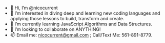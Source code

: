 - 👋 Hi, I’m @nicocurrent
- 👀 I’m interested in diving deep and learning new coding languages and applying those lessons to build, transform and create.
- 🌱 I’m currently learning JavaScript Algorithms and Data Structures.
- 💞️ I’m looking to collaborate on ANYTHING!
- 📫 Email me: nicocurrent@gmail.com ; Call/Text Me: 561-891-8779.

<!---
nicocurrent/nicocurrent is a ✨ special ✨ repository because its `README.md` (this file) appears on your GitHub profile.
You can click the Preview link to take a look at your changes.
--->
